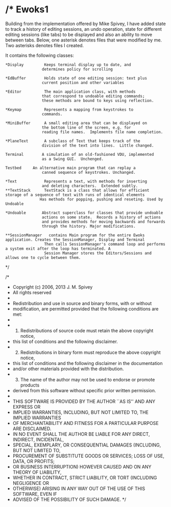 
/*
Ewoks1
======
Building from the implementation offered by Mike Spivey, I have added state to track a history of editing sessions, an undo
operation, state for different editing sessions (like tabs) to be displayed and also an ability to move between tabs. Below, one
asterisk denotes files that were modified by me. Two asterisks denotes files I created. 

It contains the following classes:

    *Display         Keeps terminal display up to date, and
                    determines policy for scrolling

    *EdBuffer        Holds state of one editing session: text plus
                    current position and other variables

    *Editor          The main application class, with methods
                    that correspond to undoable editing commands;
                    these methods are bound to keys using reflection.
                    
    *Keymap          Represents a mapping from keystrokes to
                    commands.

    *MiniBuffer      A small editing area that can be displayed on
                    the bottom line of the screen, e.g. for
                    reading file names.  Implements file name completion.

    *PlaneText       A subclass of Text that keeps track of the
                    division of the text into lines.  Little changed.

    Terminal        A simulation of an old-fashioned VDU, implemented
                    as a Swing GUI.  Unchenged.

    Testbed	    An alternative main program that can replay a
                    canned sequence of keystrokes. Unchanged.

    *Text            Represents a text, with methods for inserting
                    and deleting characters.  Extended subtly.
    **TextStack      TextStack is a class that allows for efficient storage of a sequence of text with runs of identical elements
                   Has methods for popping, pushing and reseting. Used by Undoable

    *Undoable       Abstract superclass for classes that provide undoable 
                    actions on some state.  Records a history of actions
                    and provides methods for moving backwards and forwards
                    through the history. Major modifications.
                    
    **SessionManager   contains Main program for the entire Ewoks application. Creates the SessionManager, Display and Terminal
                     Then calls SessionManager's command loop and performs a system exit after the loop has terminated. A 
                     Session Manager stores the Editors/Sessions and allows one to cycle between them.
    
    
*/

/*
 * Copyright (c) 2006, 2013 J. M. Spivey
 * All rights reserved
 *
 * Redistribution and use in source and binary forms, with or without
 * modification, are permitted provided that the following conditions are met:
 *
 * 1. Redistributions of source code must retain the above copyright notice,
 *    this list of conditions and the following disclaimer.
 * 2. Redistributions in binary form must reproduce the above copyright notice,
 *    this list of conditions and the following disclaimer in the documentation
 *    and/or other materials provided with the distribution.
 * 3. The name of the author may not be used to endorse or promote products
 *    derived from this software without specific prior written permission.
 *
 * THIS SOFTWARE IS PROVIDED BY THE AUTHOR ``AS IS'' AND ANY EXPRESS OR
 * IMPLIED WARRANTIES, INCLUDING, BUT NOT LIMITED TO, THE IMPLIED WARRANTIES
 * OF MERCHANTABILITY AND FITNESS FOR A PARTICULAR PURPOSE ARE DISCLAIMED.
 * IN NO EVENT SHALL THE AUTHOR BE LIABLE FOR ANY DIRECT, INDIRECT, INCIDENTAL,
 * SPECIAL, EXEMPLARY, OR CONSEQUENTIAL DAMAGES (INCLUDING, BUT NOT LIMITED TO,
 * PROCUREMENT OF SUBSTITUTE GOODS OR SERVICES; LOSS OF USE, DATA, OR PROFITS;
 * OR BUSINESS INTERRUPTION) HOWEVER CAUSED AND ON ANY THEORY OF LIABILITY,
 * WHETHER IN CONTRACT, STRICT LIABILITY, OR TORT (INCLUDING NEGLIGENCE OR
 * OTHERWISE) ARISING IN ANY WAY OUT OF THE USE OF THIS SOFTWARE, EVEN IF
 * ADVISED OF THE POSSIBILITY OF SUCH DAMAGE.
 */
